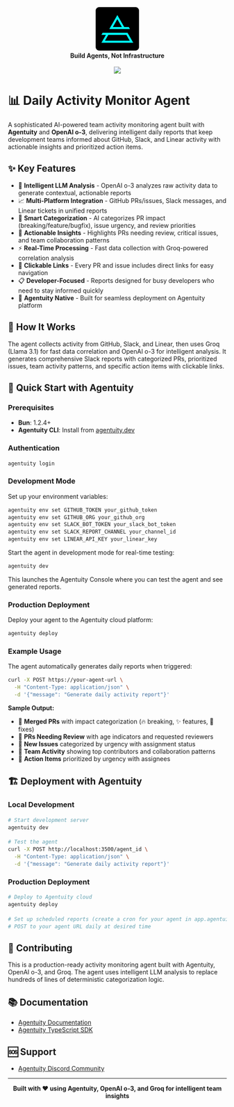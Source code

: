 <div align="center">
    <img src="https://raw.githubusercontent.com/agentuity/cli/refs/heads/main/.github/Agentuity.png" alt="Agentuity" width="100"/> <br/>
    <strong>Build Agents, Not Infrastructure</strong> <br/>
	<br/>
		<a target="_blank" href="https://app.agentuity.com/deploy" alt="Agentuity">
			<img src="https://app.agentuity.com/img/deploy.svg" /> 
		</a>

<br />
</div>

# 📊 Daily Activity Monitor Agent

A sophisticated AI-powered team activity monitoring agent built with **Agentuity** and **OpenAI o-3**, delivering intelligent daily reports that keep development teams informed about GitHub, Slack, and Linear activity with actionable insights and prioritized action items.

## ✨ Key Features

- 🧠 **Intelligent LLM Analysis** - OpenAI o-3 analyzes raw activity data to generate contextual, actionable reports
- 📈 **Multi-Platform Integration** - GitHub PRs/issues, Slack messages, and Linear tickets in unified reports  
- 🎯 **Smart Categorization** - AI categorizes PR impact (breaking/feature/bugfix), issue urgency, and review priorities
- 💼 **Actionable Insights** - Highlights PRs needing review, critical issues, and team collaboration patterns
- ⚡ **Real-Time Processing** - Fast data collection with Groq-powered correlation analysis
- 🔗 **Clickable Links** - Every PR and issue includes direct links for easy navigation
- 📋 **Developer-Focused** - Reports designed for busy developers who need to stay informed quickly
- 🚀 **Agentuity Native** - Built for seamless deployment on Agentuity platform

## 🔄 How It Works

The agent collects activity from GitHub, Slack, and Linear, then uses Groq (Llama 3.1) for fast data correlation and OpenAI o-3 for intelligent analysis. It generates comprehensive Slack reports with categorized PRs, prioritized issues, team activity patterns, and specific action items with clickable links.

## 🚀 Quick Start with Agentuity

### Prerequisites

- **Bun**: 1.2.4+
- **Agentuity CLI**: Install from [agentuity.dev](https://agentuity.dev)

### Authentication

```bash
agentuity login
```

### Development Mode

Set up your environment variables:

```bash
agentuity env set GITHUB_TOKEN your_github_token
agentuity env set GITHUB_ORG your_github_org
agentuity env set SLACK_BOT_TOKEN your_slack_bot_token  
agentuity env set SLACK_REPORT_CHANNEL your_channel_id
agentuity env set LINEAR_API_KEY your_linear_key
```

Start the agent in development mode for real-time testing:

```bash
agentuity dev
```

This launches the Agentuity Console where you can test the agent and see generated reports.

### Production Deployment

Deploy your agent to the Agentuity cloud platform:

```bash
agentuity deploy
```

### Example Usage

The agent automatically generates daily reports when triggered:

```bash
curl -X POST https://your-agent-url \
  -H "Content-Type: application/json" \
  -d '{"message": "Generate daily activity report"}'
```

**Sample Output:**
- 🚀 **Merged PRs** with impact categorization (🔥 breaking, ✨ features, 🐛 fixes)
- 👀 **PRs Needing Review** with age indicators and requested reviewers
- 🎯 **New Issues** categorized by urgency with assignment status
- 👥 **Team Activity** showing top contributors and collaboration patterns
- 🚨 **Action Items** prioritized by urgency with assignees

## 🏗️ Deployment with Agentuity

### Local Development
```bash
# Start development server
agentuity dev

# Test the agent
curl -X POST http://localhost:3500/agent_id \
  -H "Content-Type: application/json" \
  -d '{"message": "Generate daily activity report"}'
```

### Production Deployment
```bash
# Deploy to Agentuity cloud
agentuity deploy

# Set up scheduled reports (create a cron for your agent in app.agentuity.com)
# POST to your agent URL daily at desired time
```


## 🤝 Contributing

This is a production-ready activity monitoring agent built with Agentuity, OpenAI o-3, and Groq. The agent uses intelligent LLM analysis to replace hundreds of lines of deterministic categorization logic.

## 📚 Documentation

- [Agentuity Documentation](https://agentuity.dev/docs)
- [Agentuity TypeScript SDK](https://agentuity.dev/SDKs/javascript)

## 🆘 Support

- [Agentuity Discord Community](https://discord.com/invite/vtn3hgUfuc)

---

<div align="center">
<strong>Built with ❤️ using Agentuity, OpenAI o-3, and Groq for intelligent team insights</strong>
</div>
